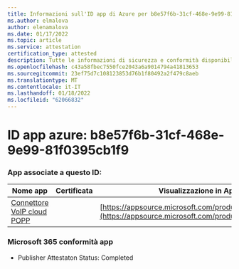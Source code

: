 ```yaml
---
title: Informazioni sull'ID app di Azure per b8e57f6b-31cf-468e-9e99-81f0395cb1f9
ms.author: elmalova
author: elenamalova
ms.date: 01/17/2022
ms.topic: article
ms.service: attestation
certification_type: attested
description: Tutte le informazioni di sicurezza e conformità disponibili per b8e57f6b-31cf-468e-9e99-81f0395cb1f9.
ms.openlocfilehash: c43a58fbec7550fce2043a6a9014794a41813653
ms.sourcegitcommit: 23ef75d7c108123853d76b1f80492a2f479c8aeb
ms.translationtype: MT
ms.contentlocale: it-IT
ms.lasthandoff: 01/18/2022
ms.locfileid: "62066832"
---
```

# <a name="azure-app-id-b8e57f6b-31cf-468e-9e99-81f0395cb1f9"></a>ID app azure: b8e57f6b-31cf-468e-9e99-81f0395cb1f9


### <a name="apps-associated-with-this-id"></a>App associate a questo ID:
| **Nome app** | **Certificata** | **Visualizzazione in AppSource** |
|--------------|---------------|-----------------------|
| [Connettore VoIP cloud POPP](https://docs.microsoft.com/microsoft-365-app-certification/forward/WA200003306) |  | [https://appsource.microsoft.com/product/office/WA200003306](https://appsource.microsoft.com/product/office/WA200003306) |

### <a name="microsoft-365-app-compliance-status"></a>Microsoft 365 conformità app
- Publisher Attestaton Status: Completed
